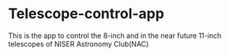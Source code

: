 # Telescope-control-app
This is the app to control the 8-inch and in the near future 11-inch telescopes of NISER Astronomy Club(NAC)
